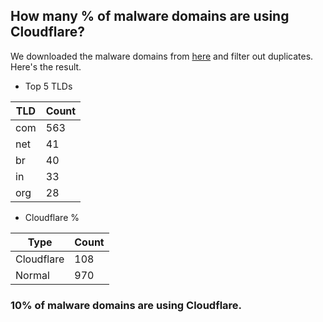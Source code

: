 ## How many % of malware domains are using Cloudflare?


We downloaded the malware domains from [here](https://urlhaus.abuse.ch) and filter out duplicates.
Here's the result.


[//]: # (start replacement)


- Top 5 TLDs

| TLD | Count |
| --- | --- |
| com | 563 |
| net | 41 |
| br | 40 |
| in | 33 |
| org | 28 |


- Cloudflare %

| Type | Count |
| --- | --- |
| Cloudflare | 108 |
| Normal | 970 |


### 10% of malware domains are using Cloudflare.
